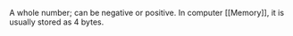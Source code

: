A whole number; can be negative or positive. In computer [[Memory]], it is usually stored as 4 bytes.